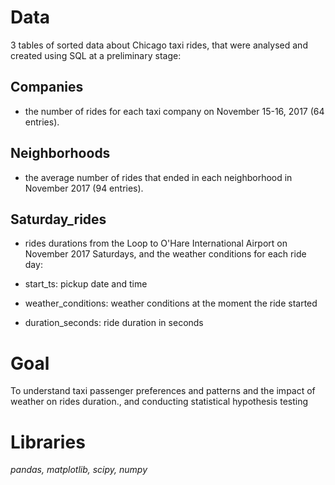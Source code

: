 # Data
3 tables of sorted data about Chicago taxi rides, that were analysed and created using SQL at a preliminary stage:

## Companies
- the number of rides for each taxi company on November 15-16, 2017 (64 entries).

## Neighborhoods
- the average number of rides that ended in each neighborhood in November 2017 (94 entries).

## Saturday_rides
- rides durations from the Loop to O'Hare International Airport on November 2017 Saturdays, and the weather conditions for each ride day:
 
- start_ts: pickup date and time
- weather_conditions: weather conditions at the moment the ride started
- duration_seconds: ride duration in seconds

# Goal
To understand taxi passenger preferences and patterns and the impact of weather on rides duration., and conducting statistical hypothesis testing

# Libraries
*pandas, matplotlib, scipy, numpy*

